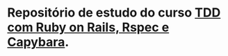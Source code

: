 # Repositório de estudo do curso [TDD com Ruby on Rails, Rspec e Capybara](https://www.udemy.com/course/rails-tdd/).


